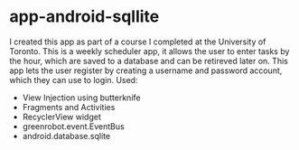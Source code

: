 # app-android-sqllite
I created this app as part of a course I completed at the University of Toronto.
This is a weekly scheduler app, it allows the user to enter tasks by the hour, which are saved to a database and can be retireved later on. 
This app lets the user register by creating a username and password account, which they can use to login.
Used:
- View Injection using butterknife
- Fragments and Activities
- RecyclerView widget
- greenrobot.event.EventBus
- android.database.sqlite
